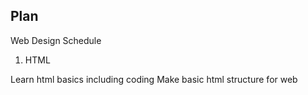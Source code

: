 ## Plan

Web Design Schedule
1. HTML

Learn html basics including coding 
Make basic html structure for web 